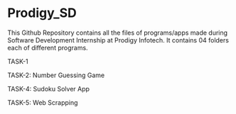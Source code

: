 # Prodigy_SD
This Github Repository contains all the files of programs/apps made during Software Development Internship at Prodigy Infotech. It contains 04 folders each of different programs.  

TASK-1

TASK-2: Number Guessing Game

TASK-4: Sudoku Solver App

TASK-5: Web Scrapping

